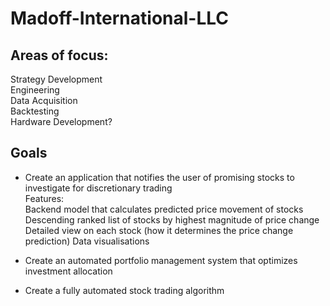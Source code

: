 # Madoff-International-LLC  
  
## Areas of focus:
Strategy Development  
Engineering  
Data Acquisition  
Backtesting  
Hardware Development?

## Goals
- Create an application that notifies the user of promising stocks to investigate for discretionary trading  
Features:  
Backend model that calculates predicted price movement of stocks   
Descending ranked list of stocks by highest magnitude of price change  
Detailed view on each stock (how it determines the price change prediction)
Data visualisations
  
- Create an automated portfolio management system that optimizes investment allocation  
  
- Create a fully automated stock trading algorithm
